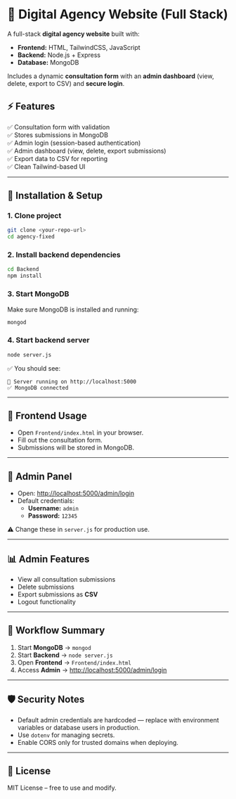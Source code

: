 # 🚀 Digital Agency Website (Full Stack)

A full-stack **digital agency website** built with:

- **Frontend:** HTML, TailwindCSS, JavaScript  
- **Backend:** Node.js + Express  
- **Database:** MongoDB  

Includes a dynamic **consultation form** with an **admin dashboard** (view, delete, export to CSV) and **secure login**.

## ⚡ Features

✅ Consultation form with validation  
✅ Stores submissions in MongoDB  
✅ Admin login (session-based authentication)  
✅ Admin dashboard (view, delete, export submissions)  
✅ Export data to CSV for reporting  
✅ Clean Tailwind-based UI  

---

## 🔧 Installation & Setup

### 1. Clone project
```bash
git clone <your-repo-url>
cd agency-fixed
```

### 2. Install backend dependencies
```bash
cd Backend
npm install
```

### 3. Start MongoDB
Make sure MongoDB is installed and running:
```bash
mongod
```

### 4. Start backend server
```bash
node server.js
```

✅ You should see:
```
🚀 Server running on http://localhost:5000
✅ MongoDB connected
```

---

## 🎨 Frontend Usage

- Open `Frontend/index.html` in your browser.  
- Fill out the consultation form.  
- Submissions will be stored in MongoDB.  

---

## 🔑 Admin Panel

- Open: [http://localhost:5000/admin/login](http://localhost:5000/admin/login)  
- Default credentials:  
  - **Username:** `admin`  
  - **Password:** `12345`  

⚠️ Change these in `server.js` for production use.

---

## 📊 Admin Features

- View all consultation submissions  
- Delete submissions  
- Export submissions as **CSV**  
- Logout functionality  

---

## 🚀 Workflow Summary

1. Start **MongoDB** → `mongod`  
2. Start **Backend** → `node server.js`  
3. Open **Frontend** → `Frontend/index.html`  
4. Access **Admin** → [http://localhost:5000/admin/login](http://localhost:5000/admin/login)  

---

## 🛡️ Security Notes

- Default admin credentials are hardcoded — replace with environment variables or database users in production.  
- Use `dotenv` for managing secrets.  
- Enable CORS only for trusted domains when deploying.  

---

## 📄 License

MIT License – free to use and modify.
